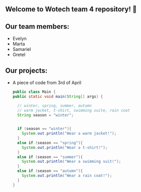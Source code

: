 ## Welcome to Wotech team 4 repository! 🤩 

## Our team members:
- Evelyn
- Marta
- Samariel
- Gretel 

## Our projects:
- A piece of code from 3rd of April
  ```java
  public class Main {
  public static void main(String[] args) {

    // winter, spring, summer, autumn
    // warm jacket, t-shirt, swimming suite, rain coat
    String season = "winter";
    

    if (season == "winter"){
      System.out.println("Wear a warm jacket!");
    }
    else if (season == "spring"){
      System.out.println("Wear a t-shirt!");
    }
    else if (season == "summer"){
      System.out.println("Wear a swimming suit!");
    }
    else if (season == "autumn"){
      System.out.println("Wear a rain coat!");
    }
  }
  ```
  
